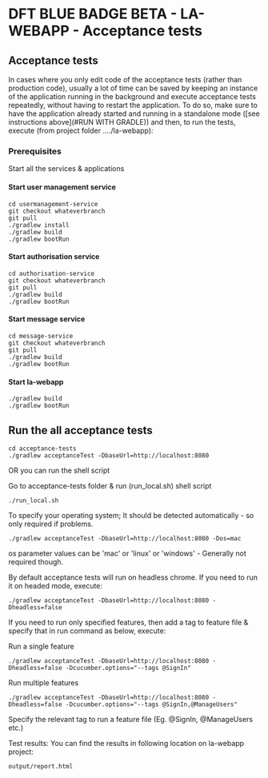 # DFT BLUE BADGE BETA - LA-WEBAPP - Acceptance tests

## Acceptance tests

In cases where you only edit code of the acceptance tests (rather than production code), usually a lot of time can
be saved by keeping an instance of the application running in the background and execute acceptance tests repeatedly,
without having to restart the application. To do so, make sure to have the application already started and running in a
standalone mode ([see instructions above](#RUN WITH GRADLE)) and then, to run the tests, execute (from project folder ..../la-webapp):

### Prerequisites
Start all the services & applications

#### Start user management service
```
cd usermanagement-service
git checkout whateverbranch
git pull
./gradlew install
./gradlew build
./gradlew bootRun
```

#### Start authorisation service
```
cd authorisation-service
git checkout whateverbranch
git pull
./gradlew build
./gradlew bootRun
```

#### Start message service
```
cd message-service
git checkout whateverbranch
git pull
./gradlew build
./gradlew bootRun
```

#### Start la-webapp
```
./gradlew build
./gradlew bootRun
```

## Run the all acceptance tests

```
cd acceptance-tests
./gradlew acceptanceTest -DbaseUrl=http://localhost:8080
```

OR you can run the shell script

Go to acceptance-tests folder & run (run_local.sh) shell script

```
./run_local.sh
```

To specify your operating system; It should be detected automatically - so only required if problems.

```
./gradlew acceptanceTest -DbaseUrl=http://localhost:8080 -Dos=mac
```
os parameter values can be 'mac' or 'linux' or 'windows' - Generally not required though.


By default acceptance tests will run on headless chrome. If you need to run it on headed mode, execute:

```
./gradlew acceptanceTest -DbaseUrl=http://localhost:8080 -Dheadless=false
```

If you need to run only specified features, then add a tag to feature file & specify that in run command as below, execute:

Run a single feature

```
./gradlew acceptanceTest -DbaseUrl=http://localhost:8080 -Dheadless=false -Dcucumber.options="--tags @SignIn"
```

Run multiple features

```
./gradlew acceptanceTest -DbaseUrl=http://localhost:8080 -Dheadless=false -Dcucumber.options="--tags @SignIn,@ManageUsers"
```
Specify the relevant tag to run a feature file (Eg. @SignIn, @ManageUsers etc.)

Test results:
You can find the results in following location on la-webapp project:
```
output/report.html
```
